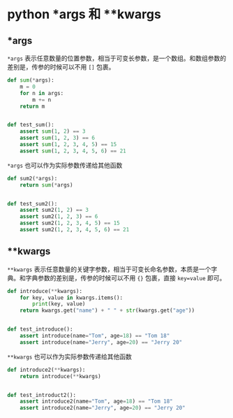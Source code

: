 # python *args 和 **kwargs

## *args

`*args` 表示任意数量的位置参数，相当于可变长参数，是一个数组。和数组参数的差别是，传参的时候可以不用 `[]` 包裹。

```python
def sum(*args):
    m = 0
    for n in args:
        m += n
    return m


def test_sum():
    assert sum(1, 2) == 3
    assert sum(1, 2, 3) == 6
    assert sum(1, 2, 3, 4, 5) == 15
    assert sum(1, 2, 3, 4, 5, 6) == 21
```

`*args` 也可以作为实际参数传递给其他函数

```python
def sum2(*args):
    return sum(*args)


def test_sum2():
    assert sum2(1, 2) == 3
    assert sum2(1, 2, 3) == 6
    assert sum2(1, 2, 3, 4, 5) == 15
    assert sum2(1, 2, 3, 4, 5, 6) == 21
```

## **kwargs

`**kwargs` 表示任意数量的关键字参数，相当于可变长命名参数，本质是一个字典。和字典参数的差别是，传参的时候可以不用 `{}`
包裹，直接 `key=value` 即可。

```python
def introduce(**kwargs):
    for key, value in kwargs.items():
        print(key, value)
    return kwargs.get("name") + " " + str(kwargs.get("age"))


def test_introduce():
    assert introduce(name="Tom", age=18) == "Tom 18"
    assert introduce(name="Jerry", age=20) == "Jerry 20"
```

`**kwargs` 也可以作为实际参数传递给其他函数

```python
def introduce2(**kwargs):
    return introduce(**kwargs)


def test_introduct2():
    assert introduce2(name="Tom", age=18) == "Tom 18"
    assert introduce2(name="Jerry", age=20) == "Jerry 20"
```
